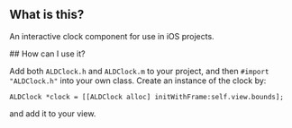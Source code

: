 ## What is this?

An interactive clock component for use in iOS projects.

## How can I use it?

Add both `ALDClock.h` and `ALDClock.m` to your project, and then `#import "ALDClock.h"` into your own class. Create an instance of the clock by:

```
ALDClock *clock = [[ALDClock alloc] initWithFrame:self.view.bounds];
```

and add it to your view.
